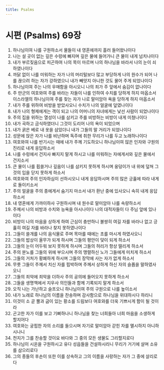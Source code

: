 ```yaml
---
title: Psalms
---
```


# 시편 (Psalms) 69장
1. 하나님이여 나를 구원하소서 물들이 내 영혼에까지 흘러 들어왔나이다
1. 나는 설 곳이 없는 깊은 수렁에 빠지며 깊은 물에 들어가니 큰 물이 내게 넘치나이다
1. 내가 부르짖음으로 피곤하여 나의 목이 마르며 나의 하나님을 바라서 나의 눈이 쇠하였나이다
1. 까닭 없이 나를 미워하는 자가 나의 머리털보다 많고 부당하게 나의 원수가 되어 나를 끊으려 하는 자가 강하였으니 내가 빼앗지 아니한 것도 물어 주게 되었나이다
1. 하나님이여 주는 나의 우매함을 아시오니 나의 죄가 주 앞에서 숨김이 없나이다
1. 주 만군의 여호와여 주를 바라는 자들이 나를 인하여 수치를 당하게 하지 마옵소서 이스라엘의 하나님이여 주를 찾는 자가 나로 말미암아 욕을 당하게 하지 마옵소서
1. 내가 주를 위하여 비방을 받았사오니 수치가 나의 얼굴에 덮였나이다
1. 내가 나의 형제에게는 객이 되고 나의 어머니의 자녀에게는 낯선 사람이 되었나이다
1. 주의 집을 위하는 열성이 나를 삼키고 주를 비방하는 비방이 내게 미쳤나이다
1. 내가 곡하고 금식하였더니 그것이 도리어 나의 욕이 되었으며
1. 내가 굵은 베로 내 옷을 삼았더니 내가 그들의 말 거리가 되었나이다
1. 성문에 앉은 자가 나를 비난하며 독주에 취한 무리가 나를 두고 노래하나이다
1. 여호와여 나를 반기시는 때에 내가 주께 기도하오니 하나님이여 많은 인자와 구원의 진리로 내게 응답하소서
1. 나를 수렁에서 건지사 빠지지 말게 하시고 나를 미워하는 자에게서와 깊은 물에서 건지소서
1. 큰 물이 나를 휩쓸거나 깊음이 나를 삼키지 못하게 하시며 웅덩이가 내 위에 덮쳐 그것의 입을 닫지 못하게 하소서
1. 여호와여 주의 인자하심이 선하시오니 내게 응답하시며 주의 많은 긍휼에 따라 내게로 돌이키소서
1. 주의 얼굴을 주의 종에게서 숨기지 마소서 내가 환난 중에 있사오니 속히 내게 응답하소서
1. 내 영혼에게 가까이하사 구원하시며 내 원수로 말미암아 나를 속량하소서
1. 주께서 나의 비방과 수치와 능욕을 아시나이다 나의 대적자들이 다 주님 앞에 있나이다
1. 비방이 나의 마음을 상하게 하여 근심이 충만하니 불쌍히 여길 자를 바라나 없고 긍휼히 여길 자를 바라나 찾지 못하였나이다
1. 그들이 쓸개를 나의 음식물로 주며 목마를 때에는 초를 마시게 하였사오니
1. 그들의 밥상이 올무가 되게 하시며 그들의 평안이 덫이 되게 하소서
1. 그들의 눈이 어두워 보지 못하게 하시며 그들의 허리가 항상 떨리게 하소서
1. 주의 분노를 그들의 위에 부으시며 주의 맹렬하신 노가 그들에게 미치게 하소서
1. 그들의 거처가 황폐하게 하시며 그들의 장막에 사는 자가 없게 하소서
1. 무릇 그들이 주께서 치신 자를 핍박하며 주께서 상하게 하신 자의 슬픔을 말하였사오니
1. 그들의 죄악에 죄악을 더하사 주의 공의에 들어오지 못하게 하소서
1. 그들을 생명책에서 지우사 의인들과 함께 기록되지 말게 하소서
1. 오직 나는 가난하고 슬프오니 하나님이여 주의 구원으로 나를 높이소서
1. 내가 노래로 하나님의 이름을 찬송하며 감사함으로 하나님을 위대하시다 하리니
1. 이것이 소 곧 뿔과 굽이 있는 황소를 드림보다 여호와를 더욱 기쁘시게 함이 될 것이라
1. 곤고한 자가 이를 보고 기뻐하나니 하나님을 찾는 너희들아 너희 마음을 소생하게 할지어다
1. 여호와는 궁핍한 자의 소리를 들으시며 자기로 말미암아 갇힌 자를 멸시하지 아니하시나니
1. 천지가 그를 찬송할 것이요 바다와 그 중의 모든 생물도 그리할지로다
1. 하나님이 시온을 구원하시고 유다 성읍들을 건설하시리니 무리가 거기에 살며 소유를 삼으리로다
1. 그의 종들의 후손이 또한 이를 상속하고 그의 이름을 사랑하는 자가 그 중에 살리로다